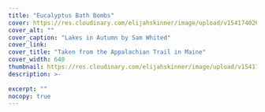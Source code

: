 ```yaml
---
title: "Eucalyptus Bath Bombs"
cover: https://res.cloudinary.com/elijahskinner/image/upload/v1541740268/Huny-b/green.png
cover_alt: ""
cover_caption: "Lakes in Autumn by Sam Whited"
cover_link: 
cover_title: "Taken from the Appalachian Trail in Maine"
cover_width: 640
thumbnail: https://res.cloudinary.com/elijahskinner/image/upload/v1541740268/Huny-b/green.png
description: >-
               
excerpt: ""
nocopy: true
---
```



